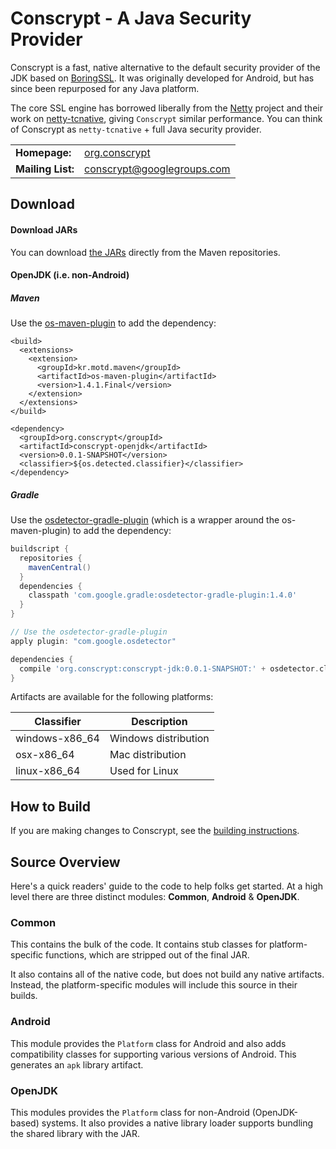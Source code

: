 Conscrypt - A Java Security Provider
========================================

Conscrypt is a fast, native alternative to the default security provider of the JDK based on [BoringSSL](https://boringssl.googlesource.com/boringssl/). It was originally developed for Android, but has since been repurposed for any Java platform.

The core SSL engine has borrowed liberally from the [Netty](http://netty.io/) project and their work on [netty-tcnative](http://netty.io/wiki/forked-tomcat-native.html), giving `Conscrypt` similar performance. You can think of Conscrypt as `netty-tcnative` + full Java security provider.    

<table>
  <tr>
    <td><b>Homepage:</b></td>
    <td><a href="http://org.conscrypt/">org.conscrypt</a></td>
  </tr>
  <tr>
    <td><b>Mailing List:</b></td>
    <td><a href="https://groups.google.com/forum/#!forum/conscrypt">conscrypt@googlegroups.com</a></td>
  </tr>
</table>

Download
-------------

#### Download JARs
You can download [the JARs](http://search.maven.org/#search%7Cga%7C1%7Cg%3A%22org.conscrypt%22%20AND%20v%3A%221.0.1%22) directly from the Maven repositories.
 
#### OpenJDK (i.e. non-Android)

##### Maven
Use the [os-maven-plugin](https://github.com/trustin/os-maven-plugin) to add the dependency:

```
<build>
  <extensions>
    <extension>
      <groupId>kr.motd.maven</groupId>
      <artifactId>os-maven-plugin</artifactId>
      <version>1.4.1.Final</version>
    </extension>
  </extensions>
</build>

<dependency>
  <groupId>org.conscrypt</groupId>
  <artifactId>conscrypt-openjdk</artifactId>
  <version>0.0.1-SNAPSHOT</version>
  <classifier>${os.detected.classifier}</classifier>
</dependency>
```

##### Gradle
Use the [osdetector-gradle-plugin](https://github.com/google/osdetector-gradle-plugin) (which is a wrapper around the os-maven-plugin) to add the dependency:

```gradle
buildscript {
  repositories {
    mavenCentral()
  }
  dependencies {
    classpath 'com.google.gradle:osdetector-gradle-plugin:1.4.0'
  }
}

// Use the osdetector-gradle-plugin
apply plugin: "com.google.osdetector"

dependencies {
  compile 'org.conscrypt:conscrypt-jdk:0.0.1-SNAPSHOT:' + osdetector.classifier
}
```

Artifacts are available for the following platforms:

Classifier | Description
---------------- | -----------
windows-x86_64 | Windows distribution
osx-x86_64 | Mac distribution
linux-x86_64 | Used for Linux

How to Build
------------

If you are making changes to Conscrypt, see the [building
instructions](BUILDING.md).

Source Overview
----------------------------

Here's a quick readers' guide to the code to help folks get started. At a high
level there are three distinct modules: __Common__, __Android__ &
__OpenJDK__.

### Common

This contains the bulk of the code. It contains stub classes for platform-specific functions, which
are stripped out of the final JAR.

It also contains all of the native code, but does not build any native artifacts. Instead, the
platform-specific modules will include this source in their builds.

### Android

This module provides the `Platform` class for Android and also adds compatibility classes for
supporting various versions of Android. This generates an `apk` library artifact.

### OpenJDK

This modules provides the `Platform` class for non-Android (OpenJDK-based) systems. It also provides
a native library loader supports bundling the shared library with the JAR.
